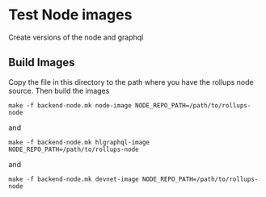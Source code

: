 # Test Node images

Create versions of the node and graphql

## Build Images

Copy the file in this directory to the path where you have the rollups node source. Then build the images

```shell
make -f backend-node.mk node-image NODE_REPO_PATH=/path/to/rollups-node
```

and

```shell
make -f backend-node.mk hlgraphql-image NODE_REPO_PATH=/path/to/rollups-node
```

and

```shell
make -f backend-node.mk devnet-image NODE_REPO_PATH=/path/to/rollups-node
```
